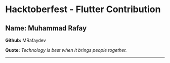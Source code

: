 # Hacktoberfest - Flutter Contribution

## Name: Muhammad Rafay

**Github:** MRafaydev

**Quote:** *Technology is best when it brings people together.*

---